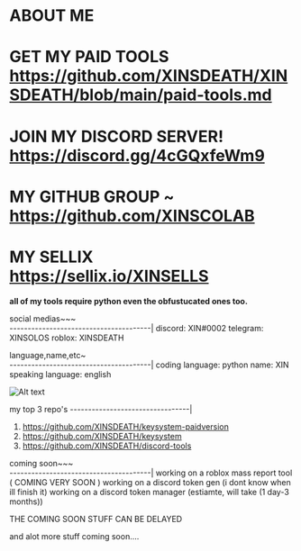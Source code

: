 # ABOUT ME 
# GET MY PAID TOOLS https://github.com/XINSDEATH/XINSDEATH/blob/main/paid-tools.md
# JOIN MY DISCORD SERVER! https://discord.gg/4cGQxfeWm9
# MY GITHUB GROUP ~ https://github.com/XINSCOLAB
# MY SELLIX https://sellix.io/XINSELLS

**all of my tools require python even the obfustucated ones too.**


social medias~~~  
---------------------------------------|
discord: XIN#0002
telegram: XINSOLOS
roblox: XINSDEATH


language,name,etc~   
---------------------------------------|
coding language: python
name: XIN
speaking language: english

![ Alt text](XIN.gif)

my top 3 repo's 
---------------------------------|
1. https://github.com/XINSDEATH/keysystem-paidversion
2. https://github.com/XINSDEATH/keysystem
3. https://github.com/XINSDEATH/discord-tools


 coming soon~~~   
---------------------------------------|
working on a roblox mass report tool ( COMING VERY SOON )
working on a discord token gen (i dont know when ill finish it)
working on a discord token manager (estiamte, will take (1 day-3 months))

THE COMING SOON STUFF CAN BE DELAYED

and alot more stuff coming soon....







